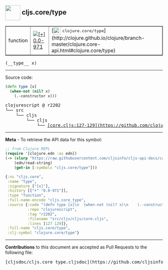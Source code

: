 ## <img width="48px" valign="middle" src="http://i.imgur.com/Hi20huC.png"> cljs.core/type

 <table border="1">
<tr>

<td>function</td>
<td><a href="https://github.com/cljsinfo/cljs-api-docs/tree/0.0-971"><img valign="middle" alt="[+] 0.0-971" src="https://img.shields.io/badge/+-0.0--971-lightgrey.svg"></a> </td>
<td>
[<img height="24px" valign="middle" src="http://i.imgur.com/1GjPKvB.png"> <samp>clojure.core/type</samp>](http://clojure.github.io/clojure/branch-master/clojure.core-api.html#clojure.core/type)
</td>
</tr>
</table>

 <samp>
(__type__ x)<br>
</samp>

---





Source code:

```clj
(defn type [x]
  (when-not (nil? x)
    (.-constructor x)))
```

 <pre>
clojurescript @ r2202
└── src
    └── cljs
        └── cljs
            └── <ins>[core.cljs:127-129](https://github.com/clojure/clojurescript/blob/r2202/src/cljs/cljs/core.cljs#L127-L129)</ins>
</pre>


---

__Meta__ - To retrieve the API data for this symbol:

```clj
;; from Clojure REPL
(require '[clojure.edn :as edn])
(-> (slurp "https://raw.githubusercontent.com/cljsinfo/cljs-api-docs/catalog/cljs-api.edn")
    (edn/read-string)
    (get-in [:symbols "cljs.core/type"]))
```

```clj
{:ns "cljs.core",
 :name "type",
 :signature ["[x]"],
 :history [["+" "0.0-971"]],
 :type "function",
 :full-name-encode "cljs.core_type",
 :source {:code "(defn type [x]\n  (when-not (nil? x)\n    (.-constructor x)))",
          :repo "clojurescript",
          :tag "r2202",
          :filename "src/cljs/cljs/core.cljs",
          :lines [127 129]},
 :full-name "cljs.core/type",
 :clj-symbol "clojure.core/type"}

```

---

__Contributions__ to this document are accepted as Pull Requests to the following file:

 <pre>
[cljsdoc/cljs.core_type.cljsdoc](https://github.com/cljsinfo/cljs-api-docs/blob/master/cljsdoc/cljs.core_type.cljsdoc)
</pre>


